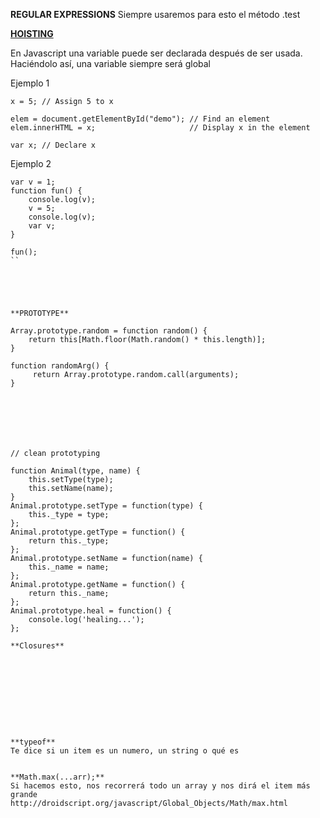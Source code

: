 
**REGULAR EXPRESSIONS**
Siempre usaremos para esto el método .test


**<a href="https://scotch.io/tutorials/understanding-hoisting-in-javascript">HOISTING</a>**

En Javascript una variable puede ser declarada después de ser usada. Haciéndolo así, una variable siempre será global

Ejemplo 1
```
x = 5; // Assign 5 to x

elem = document.getElementById("demo"); // Find an element 
elem.innerHTML = x;                     // Display x in the element

var x; // Declare x
```

Ejemplo 2
```
var v = 1;
function fun() {
    console.log(v);
    v = 5;
    console.log(v);
    var v;
}

fun();
``





**PROTOTYPE**

Array.prototype.random = function random() {
    return this[Math.floor(Math.random() * this.length)];
}

function randomArg() {
     return Array.prototype.random.call(arguments);
}







// clean prototyping

function Animal(type, name) {
    this.setType(type);
    this.setName(name);
}
Animal.prototype.setType = function(type) {
    this._type = type;
};
Animal.prototype.getType = function() {
    return this._type;
};
Animal.prototype.setName = function(name) {
    this._name = name;
};
Animal.prototype.getName = function() {
    return this._name;
};
Animal.prototype.heal = function() {
    console.log('healing...');
};

**Closures**










**typeof**
Te dice si un item es un numero, un string o qué es


**Math.max(...arr);**
Si hacemos esto, nos recorrerá todo un array y nos dirá el item más grande
http://droidscript.org/javascript/Global_Objects/Math/max.html

